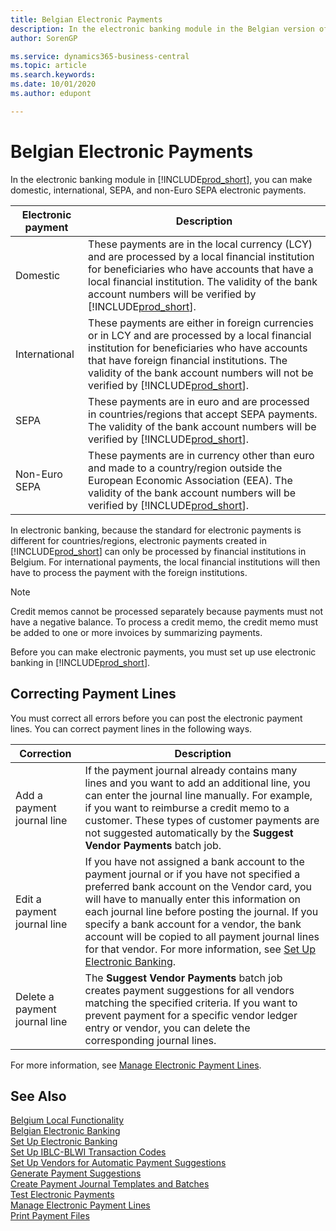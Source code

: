 ```yaml
---
title: Belgian Electronic Payments
description: In the electronic banking module in the Belgian version of Business Central, you can make domestic, international, SEPA, and non-Euro SEPA electronic payments.
author: SorenGP

ms.service: dynamics365-business-central
ms.topic: article
ms.search.keywords:
ms.date: 10/01/2020
ms.author: edupont

---
```

# Belgian Electronic Payments
In the electronic banking module in [!INCLUDE[prod_short](../../includes/prod_short.md)], you can make domestic, international, SEPA, and non-Euro SEPA electronic payments.  

|Electronic payment|Description|  
|------------------------|---------------------------------------|  
|Domestic|These payments are in the local currency (LCY) and are processed by a local financial institution for beneficiaries who have accounts that have a local financial institution. The validity of the bank account numbers will be verified by [!INCLUDE[prod_short](../../includes/prod_short.md)].|  
|International|These payments are either in foreign currencies or in LCY and are processed by a local financial institution for beneficiaries who have accounts that have foreign financial institutions. The validity of the bank account numbers will not be verified by [!INCLUDE[prod_short](../../includes/prod_short.md)].|  
|SEPA|These payments are in euro and are processed in countries/regions that accept SEPA payments. The validity of the bank account numbers will be verified by [!INCLUDE[prod_short](../../includes/prod_short.md)].|  
|Non-Euro SEPA|These payments are in currency other than euro and made to a country/region outside the European Economic Association (EEA). The validity of the bank account numbers will be verified by [!INCLUDE[prod_short](../../includes/prod_short.md)].|  

 In electronic banking, because the standard for electronic payments is different for countries/regions, electronic payments created in [!INCLUDE[prod_short](../../includes/prod_short.md)] can only be processed by financial institutions in Belgium. For international payments, the local financial institutions will then have to process the payment with the foreign institutions.  

> [!NOTE]  
>  Credit memos cannot be processed separately because payments must not have a negative balance. To process a credit memo, the credit memo must be added to one or more invoices by summarizing payments.  

Before you can make electronic payments, you must set up use electronic banking in [!INCLUDE[prod_short](../../includes/prod_short.md)].  

## Correcting Payment Lines  
You must correct all errors before you can post the electronic payment lines. You can correct payment lines in the following ways.  

|Correction|Description|  
|----------------|---------------------------------------|  
|Add a payment journal line|If the payment journal already contains many lines and you want to add an additional line, you can enter the journal line manually. For example, if you want to reimburse a credit memo to a customer. These types of customer payments are not suggested automatically by the **Suggest Vendor Payments** batch job.|  
|Edit a payment journal line|If you have not assigned a bank account to the payment journal or if you have not specified a preferred bank account on the Vendor card, you will have to manually enter this information on each journal line before posting the journal. If you specify a bank account for a vendor, the bank account will be copied to all payment journal lines for that vendor. For more information, see [Set Up Electronic Banking](how-to-set-up-electronic-banking.md).|  
|Delete a payment journal line|The **Suggest Vendor Payments** batch job creates payment suggestions for all vendors matching the specified criteria. If you want to prevent payment for a specific vendor ledger entry or vendor, you can delete the corresponding journal lines.|  

For more information, see [Manage Electronic Payment Lines](how-to-manage-electronic-payment-lines.md).  

## See Also  
[Belgium Local Functionality](belgium-local-functionality.md)  
[Belgian Electronic Banking](belgian-electronic-banking.md)   
[Set Up Electronic Banking](how-to-set-up-electronic-banking.md)   
[Set Up IBLC-BLWI Transaction Codes](how-to-set-up-iblc-blwi-transaction-codes.md)   
[Set Up Vendors for Automatic Payment Suggestions](how-to-set-up-vendors-for-automatic-payment-suggestions.md)   
[Generate Payment Suggestions](how-to-generate-payment-suggestions.md)   
[Create Payment Journal Templates and Batches](how-to-create-payment-journal-templates-and-batches.md)   
[Test Electronic Payments](how-to-test-electronic-payments.md)   
[Manage Electronic Payment Lines](how-to-manage-electronic-payment-lines.md)   
[Print Payment Files](how-to-print-payment-files.md)
